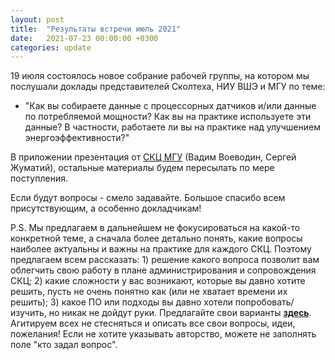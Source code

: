 ```yaml
---
layout: post
title:  "Результаты встречи июль 2021"
date:   2021-07-23 00:00:00 +0300
categories: update
---
```

19 июля состоялось новое собрание рабочей группы, на котором мы послушали доклады представителей Сколтеха, НИУ ВШЭ и МГУ по теме:
- "Как вы собираете данные с процессорных датчиков и/или данные по потребляемой мощности? Как вы на практике используете эти данные? В частности, работаете ли вы на практике над улучшением энергоэффективности?"

В приложении презентация от [СКЦ МГУ](/assets/07_21_msu.pdf) (Вадим Воеводин, Сергей Жуматий), остальные материалы будем пересылать по мере поступления.

Если будут вопросы - смело задавайте. Большое спасибо всем присутствующим, а особенно докладчикам!

P.S. Мы предлагаем в дальнейшем не фокусироваться на какой-то конкретной теме, а сначала более детально понять, какие вопросы наиболее актуальны и важны на практике для каждого СКЦ. Поэтому предлагаем всем рассказать: 1) решение какого вопроса позволит вам облегчить свою работу в плане администрирования и сопровождения СКЦ; 2) какие сложности у вас возникают, которые вы давно хотите решить, пусть не очень понятно как (или не хватает времени их решить); 3) какое ПО или подходы вы давно хотели попробовать/изучить, но никак не дойдут руки.
Предлагайте свои варианты [**здесь**](https://docs.google.com/spreadsheets/d/1UX4b4ijBt9RuCg1YMwJGWlap6NW2FEA0IfQaIitBw1o/edit?usp=sharing). Агитируем всех не стесняться и описать все свои вопросы, идеи, пожелания! Если не хотите указывать авторство, можете не заполнять поле "кто задал вопрос". 

